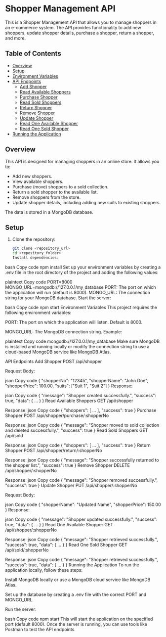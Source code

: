 # Shopper Management API

This is a Shopper Management API that allows you to manage shoppers in an e-commerce system. The API provides functionality to add new shoppers, update shopper details, purchase a shopper, return a shopper, and more.

## Table of Contents

- [Overview](#overview)
- [Setup](#setup)
- [Environment Variables](#environment-variables)
- [API Endpoints](#api-endpoints)
  - [Add Shopper](#add-shopper)
  - [Read Available Shoppers](#read-available-shoppers)
  - [Purchase Shopper](#purchase-shopper)
  - [Read Sold Shoppers](#read-sold-shoppers)
  - [Return Shopper](#return-shopper)
  - [Remove Shopper](#remove-shopper)
  - [Update Shopper](#update-shopper)
  - [Read One Available Shopper](#read-one-available-shopper)
  - [Read One Sold Shopper](#read-one-sold-shopper)
- [Running the Application](#running-the-application)

## Overview

This API is designed for managing shoppers in an online store. It allows you to:

- Add new shoppers.
- View available shoppers.
- Purchase (move) shoppers to a sold collection.
- Return a sold shopper to the available list.
- Remove shoppers from the store.
- Update shopper details, including adding new suits to existing shoppers.

The data is stored in a MongoDB database.

## Setup

1. Clone the repository:

   ```bash
   git clone <repository_url>
   cd <repository_folder>
   Install dependencies:
   ```

bash
Copy code
npm install
Set up your environment variables by creating a .env file in the root directory of the project and adding the following values:

plaintext
Copy code
PORT=8000
MONGO_URL=mongodb://127.0.0.1/my_database
PORT: The port on which the application will run (default is 8000).
MONGO_URL: The connection string for your MongoDB database.
Start the server:

bash
Copy code
npm start
Environment Variables
This project requires the following environment variables:

PORT: The port on which the application will listen. Default is 8000.

MONGO_URL: The MongoDB connection string. Example:

plaintext
Copy code
mongodb://127.0.0.1/my_database
Make sure MongoDB is installed and running locally or modify the connection string to use a cloud-based MongoDB service like MongoDB Atlas.

API Endpoints
Add Shopper
POST /api/shopper

Request Body:

json
Copy code
{
"shopperNo": "12345",
"shopperName": "John Doe",
"shopperPrice": 100.00,
"suits": ["Suit 1", "Suit 2"]
}
Response:

json
Copy code
{
"message": "Shopper created successfully.",
"success": true,
"data": { ... }
}
Read Available Shoppers
GET /api/shopper

Response:
json
Copy code
{
"shoppers": [ ... ],
"success": true
}
Purchase Shopper
POST /api/shopper/purchase/:shopperNo

Response:
json
Copy code
{
"message": "Shopper moved to sold collection and deleted successfully.",
"success": true
}
Read Sold Shoppers
GET /api/sold

Response:
json
Copy code
{
"shoppers": [ ... ],
"success": true
}
Return Shopper
POST /api/shopper/return/:shopperNo

Response:
json
Copy code
{
"message": "Shopper successfully returned to the shopper list.",
"success": true
}
Remove Shopper
DELETE /api/shopper/:shopperNo

Response:
json
Copy code
{
"message": "Shopper removed successfully.",
"success": true
}
Update Shopper
PUT /api/shopper/:shopperNo

Request Body:

json
Copy code
{
"shopperName": "Updated Name",
"shopperPrice": 150.00
}
Response:

json
Copy code
{
"message": "Shopper updated successfully.",
"success": true,
"data": { ... }
}
Read One Available Shopper
GET /api/shopper/:shopperNo

Response:
json
Copy code
{
"message": "Shopper retrieved successfully.",
"success": true,
"data": { ... }
}
Read One Sold Shopper
GET /api/sold/:shopperNo

Response:
json
Copy code
{
"message": "Shopper retrieved successfully.",
"success": true,
"data": { ... }
}
Running the Application
To run the application locally, follow these steps:

Install MongoDB locally or use a MongoDB cloud service like MongoDB Atlas.

Set up the database by creating a .env file with the correct PORT and MONGO_URL.

Run the server:

bash
Copy code
npm start
This will start the application on the specified port (default 8000). Once the server is running, you can use tools like Postman to test the API endpoints.
